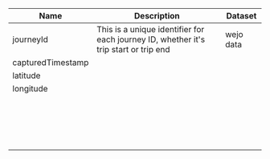 | Name   | Description                                 |         Dataset                             | 
|--------|---------------------------------------------|---------------------------------------------|
| journeyId	|This is a unique identifier for each journey ID, whether it's trip start or trip end   |wejo data                                             |
| capturedTimestamp|                                   |                                             |
| latitude	     |                                     |                                             |
| longitude	     |                                     |                                             |
|          	     |                                     |                                             |
|          	     |                                     |                                             |
|          	     |                                     |                                             |
|          	     |                                     |                                             |
|          	     |                                     |                                             |
|          	     |                                     |                                             |
|          	     |                                     |                                             |
|          	     |                                     |                                             |
|          	     |                                     |                                             |
|          	     |                                     |                                             |
|          	     |                                     |                                             |
|          	     |                                     |                                             |
|          	     |                                     |                                             |
|          	     |                                     |                                             |
|          	     |                                     |                                             |
|          	     |                                     |                                             |
|          	     |                                     |                                             |
|          	     |                                     |                                             |

